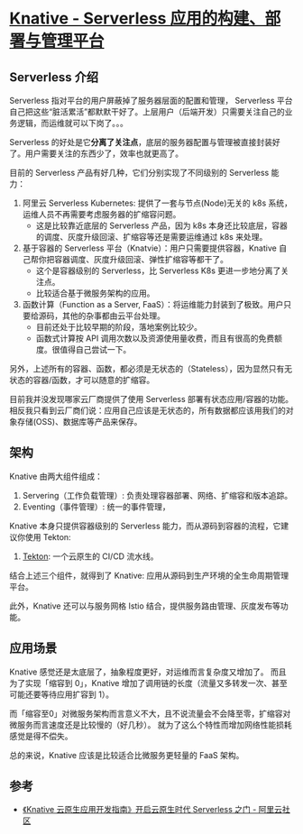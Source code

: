 # [Knative - Serverless 应用的构建、部署与管理平台](https://github.com/knative)

## Serverless 介绍

Serverless 指对平台的用户屏蔽掉了服务器层面的配置和管理， Serverless 平台自己把这些“脏活累活”都默默干好了。上层用户（后端开发）只需要关注自己的业务逻辑，而运维就可以下岗了。。。

Serverless 的好处是它**分离了关注点**，底层的服务器配置与管理被直接封装好了。用户需要关注的东西少了，效率也就更高了。

目前的 Serverless 产品有好几种，它们分别实现了不同级别的 Serverless 能力：

1. 阿里云 Serverless Kubernetes: 提供了一套与节点(Node)无关的 k8s 系统，运维人员不再需要考虑服务器的扩缩容问题。
    - 这是比较靠近底层的 Serverless 产品，因为 k8s 本身还比较底层，容器的调度、灰度升级回滚、扩缩容等还是需要运维通过 k8s 来处理。
1. 基于容器的 Serverless 平台（Knatvie）：用户只需要提供容器，Knative 自己帮你把容器调度、灰度升级回滚、弹性扩缩容等都干了。
    - 这个是容器级别的 Serverless，比 Serverless  K8s 更进一步地分离了关注点。
    - 比较适合基于微服务架构的应用。
2. 函数计算（Function as a Server, FaaS）：将运维能力封装到了极致。用户只要给源码，其他的杂事都由云平台处理。
    - 目前还处于比较早期的阶段，落地案例比较少。
    - 函数式计算按 API 调用次数以及资源使用量收费，而且有很高的免费额度。很值得自己尝试一下。

另外，上述所有的容器、函数，都必须是无状态的（Stateless），因为显然只有无状态的容器/函数，才可以随意的扩缩容。

目前我并没发现哪家云厂商提供了使用 Serverless 部署有状态应用/容器的功能。
相反我只看到云厂商们说：应用自己应该是无状态的，所有数据都应该用我们的对象存储(OSS)、数据库等产品来保存。

## 架构

Knative 由两大组件组成：

1. Servering（工作负载管理）: 负责处理容器部署、网络、扩缩容和版本追踪。
2. Eventing（事件管理）: 统一的事件管理，

Knative 本身只提供容器级别的 Serverless 能力，而从源码到容器的流程，它建议你使用 Tekton:

1. [Tekton](/CI-CD/tekton/README.md): 一个云原生的 CI/CD 流水线。


结合上述三个组件，就得到了 Knative: 应用从源码到生产环境的全生命周期管理平台。

此外，Knative 还可以与服务网格 Istio 结合，提供服务路由管理、灰度发布等功能。


## 应用场景

Knative 感觉还是太底层了，抽象程度更好，对运维而言复杂度又增加了。
而且为了实现「缩容到 0」，Knative 增加了调用链的长度（流量又多转发一次、甚至可能还要等待应用扩容到 1）。

而「缩容至0」对微服务架构而言意义不大，且不说流量会不会降至零，扩缩容对微服务而言速度还是比较慢的（好几秒）。
就为了这么个特性而增加网络性能损耗感觉是得不偿失。

总的来说，Knative 应该是比较适合比微服务更轻量的 FaaS 架构。

## 参考


- [《Knative 云原生应用开发指南》开启云原生时代 Serverless 之门 - 阿里云社区](https://developer.aliyun.com/article/739122)
